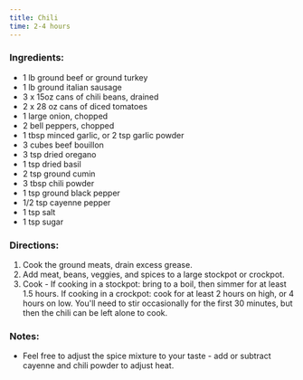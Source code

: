 ```yaml
---
title: Chili
time: 2-4 hours
---
```


### Ingredients:

- 1 lb ground beef or ground turkey
- 1 lb ground italian sausage
- 3 x 15oz cans of chili beans, drained
- 2 x 28 oz cans of diced tomatoes
- 1 large onion, chopped
- 2 bell peppers, chopped
- 1 tbsp minced garlic, or 2 tsp garlic powder
- 3 cubes beef bouillon
- 3 tsp dried oregano
- 1 tsp dried basil
- 2 tsp ground cumin
- 3 tbsp chili powder
- 1 tsp ground black pepper
- 1/2 tsp cayenne pepper
- 1 tsp salt
- 1 tsp sugar

### Directions:

1. Cook the ground meats, drain excess grease.
2. Add meat, beans, veggies, and spices to a large stockpot or crockpot. 
3. Cook - If cooking in a stockpot: bring to a boil, then simmer for at least 1.5 hours. If cooking in a crockpot: cook for at least 2 hours on high, or 4 hours on low. You'll need to stir occasionally for the first 30 minutes, but then the chili can be left alone to cook. 

### Notes:

- Feel free to adjust the spice mixture to your taste - add or subtract cayenne and chili powder to adjust heat.